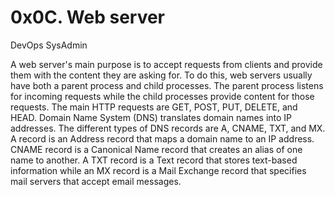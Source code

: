 # 0x0C. Web server
DevOps
SysAdmin

A web server's main purpose is to accept requests from clients and provide them with the content they are asking for. To do this, web servers usually have both a parent process and child processes. The parent process listens for incoming requests while the child processes provide content for those requests. The main HTTP requests are GET, POST, PUT, DELETE, and HEAD. Domain Name System (DNS) translates domain names into IP addresses. The different types of DNS records are A, CNAME, TXT, and MX. A record is an Address record that maps a domain name to an IP address. CNAME record is a Canonical Name record that creates an alias of one name to another. A TXT record is a Text record that stores text-based information while an MX record is a Mail Exchange record that specifies mail servers that accept email messages.


